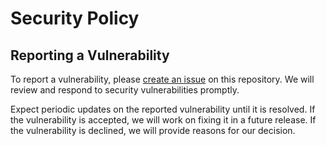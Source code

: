 # Security Policy
## Reporting a Vulnerability

To report a vulnerability, please [create an issue](https://github.com/MonalBarse/TernaryPlot/issues/new?assignees=&labels=security-vulnerability&template=security-vulnerability-report.md&title=) on this repository. We will review and respond to security vulnerabilities promptly.

Expect periodic updates on the reported vulnerability until it is resolved. If the vulnerability is accepted, we will work on fixing it in a future release. If the vulnerability is declined, we will provide reasons for our decision.
